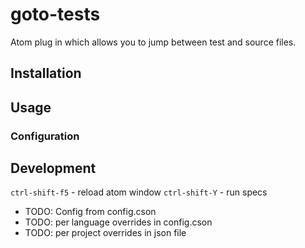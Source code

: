 # goto-tests

Atom plug in which allows you to jump between test and source files.

## Installation

## Usage

### Configuration

## Development

`ctrl-shift-f5` - reload atom window
`ctrl-shift-Y` - run specs

* TODO: Config from config.cson
* TODO: per language overrides in config.cson
* TODO: per project overrides in json file
